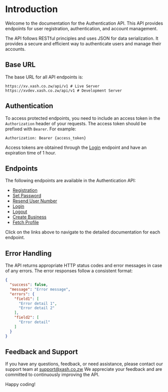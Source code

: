 # Introduction

Welcome to the documentation for the Authentication API. This API provides endpoints for user registration, authentication, and account management.

The API follows RESTful principles and uses JSON for data serialization. It provides a secure and efficient way to authenticate users and manage their accounts.

## Base URL

The base URL for all API endpoints is:

```
https://xv.xash.co.zw/api/v1 # Live Server
https://xvdev.xash.co.zw/api/v1 # Development Server
```

## Authentication

To access protected endpoints, you need to include an access token in the `Authorization` header of your requests. The access token should be prefixed with `Bearer`. For example:

```
Authorization: Bearer {access_token}
```

Access tokens are obtained through the [Login](/auth/login.md) endpoint and have an expiration time of 1 hour.

## Endpoints

The following endpoints are available in the Authentication API:

- [Registration](/auth/registration.md)
- [Set Password](/auth/set-password.md)
- [Resend User Number](/auth/resend-user-number.md)
- [Login](/auth/login.md)
- [Logout](/auth/login.md#logout)
- [Create Business](/auth/create-business.md)
- [Fetch Profile](/auth/fetch-profile.md)

Click on the links above to navigate to the detailed documentation for each endpoint.

## Error Handling

The API returns appropriate HTTP status codes and error messages in case of any errors. The error responses follow a consistent format:

```json
{
  "success": false,
  "message": "Error message",
  "errors": {
    "field1": [
      "Error detail 1",
      "Error detail 2"
    ],
    "field2": [
      "Error detail"
    ]
  }
}
```

## Feedback and Support

If you have any questions, feedback, or need assistance, please contact our support team at support@xash.co.zw We appreciate your feedback and are committed to continuously improving the API.

Happy coding!